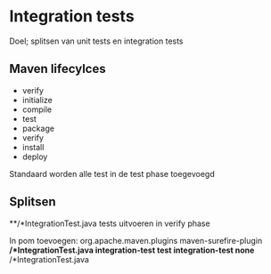 # Integration tests

Doel; splitsen van unit tests en integration tests

## Maven lifecylces

- verify
- initialize
- compile
- test
- package
- verify
- install
- deploy

Standaard worden alle test in de test phase toegevoegd

## Splitsen
**/*IntegrationTest.java tests uitvoeren in verify phase

In pom toevoegen:
      <plugin>
        <groupId>org.apache.maven.plugins</groupId>
        <artifactId>maven-surefire-plugin</artifactId>
        <configuration>
          <excludes>
            <exclude>**/*IntegrationTest.java</exclude>
          </excludes>
        </configuration>
        <executions>
          <execution>
            <id>integration-test</id>
            <goals>
              <goal>test</goal>
            </goals>
            <phase>integration-test</phase>
            <configuration>
              <excludes>
                <exclude>none</exclude>
              </excludes>
              <includes>
                <include>**/*IntegrationTest.java</include>
              </includes>
            </configuration>
          </execution>
        </executions>
      </plugin>

